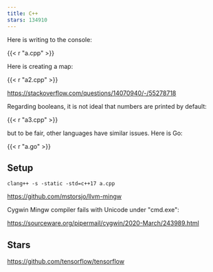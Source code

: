 ```yaml
---
title: C++
stars: 134910
---
```


Here is writing to the console:

{{< r "a.cpp" >}}

Here is creating a map:

{{< r "a2.cpp" >}}

<https://stackoverflow.com/questions/14070940/-/55278718>

Regarding booleans, it is not ideal that numbers are printed by default:

{{< r "a3.cpp" >}}

but to be fair, other languages have similar issues. Here is Go:

{{< r "a.go" >}}

## Setup

~~~
clang++ -s -static -std=c++17 a.cpp
~~~

<https://github.com/mstorsjo/llvm-mingw>

Cygwin Mingw compiler fails with Unicode under "cmd.exe":

<https://sourceware.org/pipermail/cygwin/2020-March/243989.html>

## Stars

<https://github.com/tensorflow/tensorflow>

